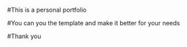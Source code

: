 #This is a personal portfolio

#You can you the template and make it better for your needs

#Thank you